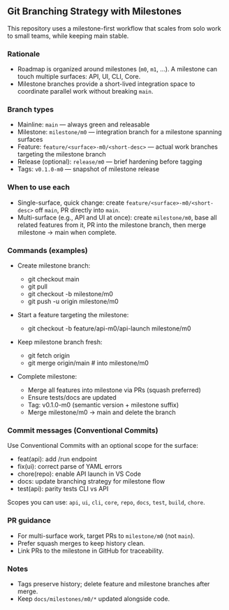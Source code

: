 ## Git Branching Strategy with Milestones

This repository uses a milestone-first workflow that scales from solo work to small teams, while keeping main stable.

### Rationale

- Roadmap is organized around milestones (`m0`, `m1`, ...). A milestone can touch multiple surfaces: API, UI, CLI, Core.
- Milestone branches provide a short-lived integration space to coordinate parallel work without breaking `main`.

### Branch types

- Mainline: `main` — always green and releasable
- Milestone: `milestone/m0` — integration branch for a milestone spanning surfaces
- Feature: `feature/<surface>-m0/<short-desc>` — actual work branches targeting the milestone branch
- Release (optional): `release/m0` — brief hardening before tagging
- Tags: `v0.1.0-m0` — snapshot of milestone release

### When to use each

- Single-surface, quick change: create `feature/<surface>-m0/<short-desc>` off `main`, PR directly into `main`.
- Multi-surface (e.g., API and UI at once): create `milestone/m0`, base all related features from it, PR into the milestone branch, then merge milestone → main when complete.

### Commands (examples)

- Create milestone branch:
  - git checkout main
  - git pull
  - git checkout -b milestone/m0
  - git push -u origin milestone/m0

- Start a feature targeting the milestone:
  - git checkout -b feature/api-m0/api-launch milestone/m0

- Keep milestone branch fresh:
  - git fetch origin
  - git merge origin/main   # into milestone/m0

- Complete milestone:
  - Merge all features into milestone via PRs (squash preferred)
  - Ensure tests/docs are updated
  - Tag: v0.1.0-m0 (semantic version + milestone suffix)
  - Merge milestone/m0 → main and delete the branch

### Commit messages (Conventional Commits)

Use Conventional Commits with an optional scope for the surface:

- feat(api): add /run endpoint
- fix(ui): correct parse of YAML errors
- chore(repo): enable API launch in VS Code
- docs: update branching strategy for milestone flow
- test(api): parity tests CLI vs API

Scopes you can use: `api`, `ui`, `cli`, `core`, `repo`, `docs`, `test`, `build`, `chore`.

### PR guidance

- For multi-surface work, target PRs to `milestone/m0` (not `main`).
- Prefer squash merges to keep history clean.
- Link PRs to the milestone in GitHub for traceability.

### Notes

- Tags preserve history; delete feature and milestone branches after merge.
- Keep `docs/milestones/m0/*` updated alongside code.
